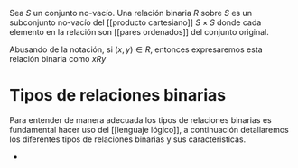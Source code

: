 Sea $S$ un conjunto no-vacío. Una relación binaria $R$ sobre $S$ es un subconjunto no-vacío del [[producto cartesiano]] $S \times S$ donde cada elemento en la relación son [[pares ordenados]] del conjunto original.

Abusando de la notación, si $(x,y) \in R$, entonces expresaremos esta relación binaria como $xRy$
# Tipos de relaciones binarias

Para entender de manera adecuada los tipos de relaciones binarias es fundamental hacer uso del [[lenguaje lógico]], a continuación detallaremos los diferentes tipos de relaciones binarias y sus caracteristicas.

- 